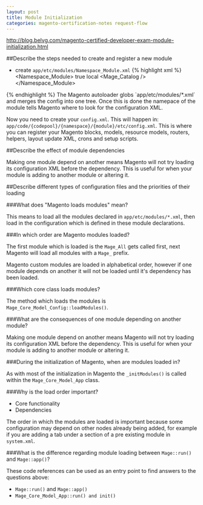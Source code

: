 ```yaml
---
layout: post
title: Module Initialization
categories: magento-certification-notes request-flow
---
```


http://blog.belvg.com/magento-certified-developer-exam-module-initialization.html

##Describe the steps needed to create and register a new module

- create `app/etc/modules/Namespace_Module.xml`
{% highlight xml %}
    <config>
    <modules>
        <Namespace_Module>
            <active>true</active>
            <codePool>local</codePool>
            <depends>
                <Mage_Catalog />
            </depends>
        </Namespace_Module>
    </modules>
</config>
{% endhighlight %}
The Magento autoloader globs `app/etc/modules/*.xml` and merges the config into one tree. Once this is done the namepace of the module tells Magento where to look for the configuration XML.

Now you need to create your `config.xml`. This will happen in: `app/code/{codepool}/{namespace}/{module}/etc/config.xml`. This is where you can register your Magento blocks, models, resource models, routers, helpers, layout update XML, crons and setup scripts. 

##Describe the effect of module dependencies

Making one module depend on another means Magento will not try loading its configuration XML before the dependency. This is useful for when your module is adding to another module or altering it.  

##Describe different types of configuration files and the priorities of their loading

###What does "Magento loads modules" mean?

This means to load all the modules declared in `app/etc/modules/*.xml`, then load in the configuration which is defined in these module declarations. 

###In which order are Magento modules loaded?

The first module which is loaded is the `Mage_All` gets called first, next Magento will load all modules with a `Mage_` prefix. 

Magento custom modules are loaded in alphabetical order, however if one module depends on another it will not be loaded until it's dependency has been loaded.

###Which core class loads modules?

The method which loads the modules is `Mage_Core_Model_Config::loadModules()`.

###What are the consequences of one module depending on another module?

Making one module depend on another means Magento will not try loading its configuration XML before the dependency. This is useful for when your module is adding to another module or altering it.

###During the initialization of Magento, when are modules loaded in?

As with most of the initialization in Magento the `_initModules()` is called within the `Mage_Core_Model_App` class. 

###Why is the load order important?

- Core functionality
- Dependencies

The order in which the modules are loaded is important because some configuration may depend on other nodes already being added, for example if you are adding a tab under a section of a pre existing module in `system.xml`. 

###What is the difference regarding module loading between `Mage::run()` and `Mage::app()`?

These code references can be used as an entry point to find answers to the questions above:

- `Mage::run()` and `Mage::app()`
- `Mage_Core_Model_App::run() and init()`
